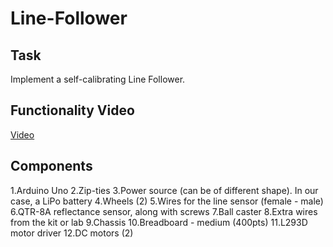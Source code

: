 # Line-Follower

## Task

Implement a self-calibrating Line Follower.

## Functionality Video

[Video](https://youtube.com/shorts/qDJLuF--M2c?feature=share)

## Components

1.Arduino Uno
2.Zip-ties
3.Power source (can be of different shape). In our case, a LiPo battery
4.Wheels (2)
5.Wires for the line sensor (female - male)
6.QTR-8A reflectance sensor, along with screws
7.Ball caster
8.Extra wires from the kit or lab
9.Chassis
10.Breadboard - medium (400pts)
11.L293D motor driver
12.DC motors (2)
